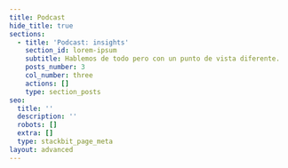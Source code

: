 ```yaml
---
title: Podcast
hide_title: true
sections:
  - title: 'Podcast: insights'
    section_id: lorem-ipsum
    subtitle: Hablemos de todo pero con un punto de vista diferente.
    posts_number: 3
    col_number: three
    actions: []
    type: section_posts
seo:
  title: ''
  description: ''
  robots: []
  extra: []
  type: stackbit_page_meta
layout: advanced
---
```

